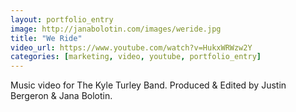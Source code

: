 ```yaml
---
layout: portfolio_entry
image: http://janabolotin.com/images/weride.jpg
title: "We Ride"
video_url: https://www.youtube.com/watch?v=HukxWRWzw2Y
categories: [marketing, video, youtube, portfolio_entry]
---
```

Music video for The Kyle Turley Band. Produced & Edited by Justin Bergeron & Jana Bolotin.
